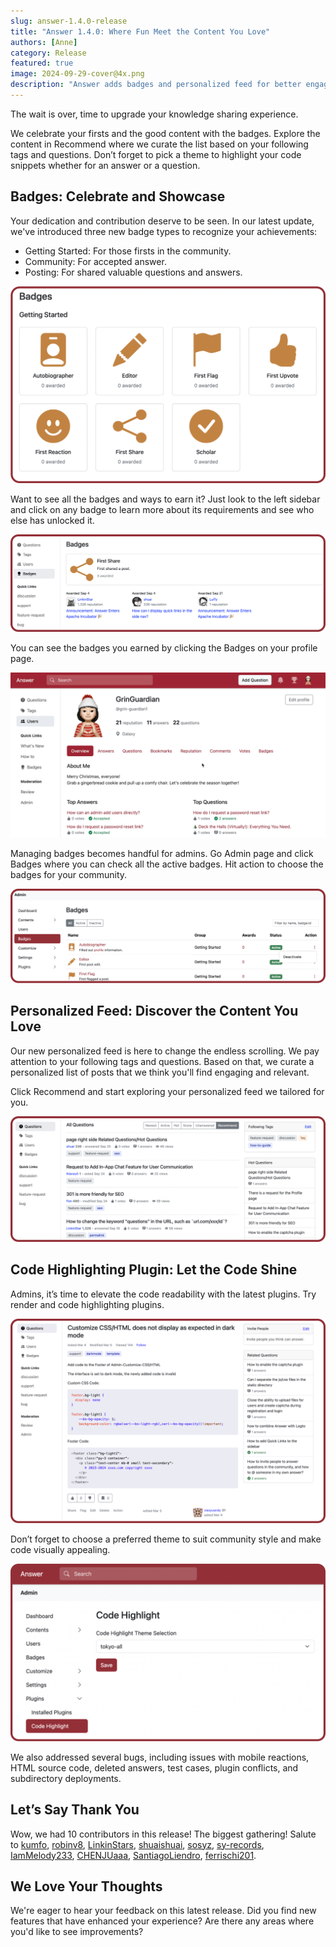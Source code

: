 ```yaml
---
slug: answer-1.4.0-release
title: "Answer 1.4.0: Where Fun Meet the Content You Love"
authors: [Anne]
category: Release
featured: true
image: 2024-09-29-cover@4x.png
description: "Answer adds badges and personalized feed for better engagement and experience."
---
```


The wait is over, time to upgrade your knowledge sharing experience.
   
We celebrate your firsts and the good content with the badges. Explore the content in Recommend where we curate the list based on your following tags and questions. Don’t forget to pick a theme to highlight your code snippets whether for an answer or a question.

## Badges: Celebrate and Showcase
Your dedication and contribution deserve to be seen. In our latest update, we've introduced three new badge types to recognize your achievements:
* Getting Started: For those firsts in the community.
* Community: For accepted answer. 
* Posting: For shared valuable questions and answers.

![Badges](Getting%20Started.png)

Want to see all the badges and ways to earn it? Just look to the left sidebar and click on any badge to learn more about its requirements and see who else has unlocked it. 

![Badges and Rules](Badges%20Rule.png)

You can see the badges you earned by clicking the Badges on your profile page. 

![Badge on Profile Page](Badges%20Profile%20Page.gif)

Managing badges becomes handful for admins. Go Admin page and click Badges where you can check all the active badges. Hit action to choose the badges for your community. 

![Admin Badge Page](Admin-Badges.png)

## Personalized Feed: Discover the Content You Love
Our new personalized feed is here to change the endless scrolling. 
We pay attention to your following tags and questions. Based on that, we curate a personalized list of posts that we think you'll find engaging and relevant.

Click Recommend and start exploring your personalized feed we tailored for you.

![Recommend List](RecommendList.png)

## Code Highlighting Plugin: Let the Code Shine
Admins, it’s time to elevate the code readability with the latest plugins. Try render and code highlighting plugins.

![Code Highlighting](Code%20Highlight.png)

Don’t forget to choose a preferred theme to suit community style and make code visually appealing. 

![Theme](Highlight%20Theme.png)

We also addressed several bugs, including issues with mobile reactions, HTML source code, deleted answers, test cases, plugin conflicts, and subdirectory deployments.

## Let’s Say Thank You
Wow, we had 10 contributors in this release! The biggest gathering! Salute to [kumfo](https://github.com/kumfo), [robinv8](https://github.com/robinv8), [LinkinStars](https://github.com/LinkinStars), [shuaishuai](https://github.com/shuashuai), [sosyz](https://github.com/sosyz), [sy-records](https://github.com/sy-records), [IamMelody233](https://github.com/IamMelody233), [CHENJUaaa](https://github.com/CHENJUaaa), [SantiagoLiendro](https://github.com/SantiagoLiendro), [ferrischi201](https://github.com/ferrischi201).

## We Love Your Thoughts
We're eager to hear your feedback on this latest release. Did you find new features that have enhanced your experience? Are there any areas where you'd like to see improvements?

